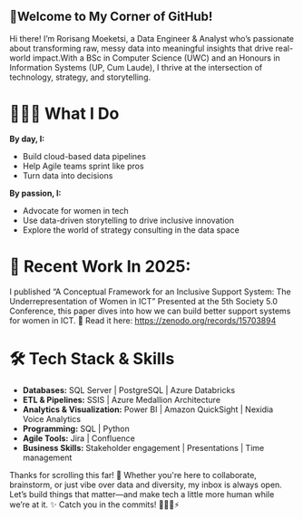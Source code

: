 ##  👋Welcome to My Corner of GitHub!

Hi there! I’m Rorisang Moeketsi, a Data Engineer & Analyst who’s passionate about transforming raw, messy data into meaningful insights that drive real-world impact.With a BSc in Computer Science (UWC) and an Honours in Information Systems (UP, Cum Laude), I thrive at the intersection of technology, strategy, and storytelling.

# 👩🏽‍💻 What I Do
**By day, I:**
- Build cloud-based data pipelines
- Help Agile teams sprint like pros
- Turn data into decisions

**By passion, I:**
- Advocate for women in tech
- Use data-driven storytelling to drive inclusive innovation
- Explore the world of strategy consulting in the data space

# 📝 Recent Work In 2025:
I published “A Conceptual Framework for an Inclusive Support System: The Underrepresentation of Women in ICT”
Presented at the 5th Society 5.0 Conference, this paper dives into how we can build better support systems for women in ICT.
📖 Read it here: https://zenodo.org/records/15703894

# 🛠️ Tech Stack & Skills
- **Databases:** SQL Server | PostgreSQL | Azure Databricks
- **ETL & Pipelines:** SSIS | Azure Medallion Architecture
- **Analytics & Visualization:** Power BI | Amazon QuickSight | Nexidia Voice Analytics
- **Programming:** SQL | Python
- **Agile Tools:** Jira | Confluence
- **Business Skills:** Stakeholder engagement | Presentations | Time management

Thanks for scrolling this far! 🚀
Whether you're here to collaborate, brainstorm, or just vibe over data and diversity, my inbox is always open.
Let’s build things that matter—and make tech a little more human while we’re at it. ✨
Catch you in the commits! 👩🏽‍💻⚡

